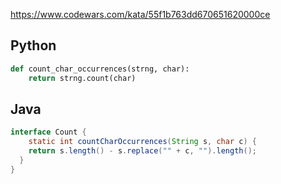 https://www.codewars.com/kata/55f1b763dd670651620000ce

## Python
```python
def count_char_occurrences(strng, char):
    return strng.count(char)
```

## Java
```java
interface Count {
	static int countCharOccurrences(String s, char c) {
    return s.length() - s.replace("" + c, "").length();
  }
}
```